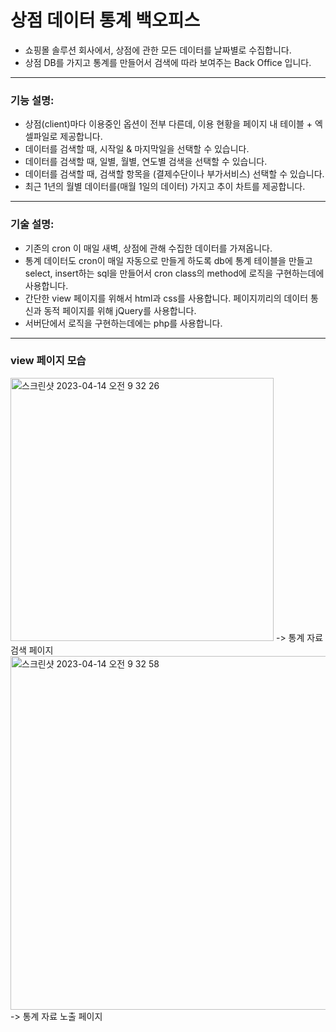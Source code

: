 # 상점 데이터 통계 백오피스
- 쇼핑몰 솔루션 회사에서, 상점에 관한 모든 데이터를 날짜별로 수집합니다.
- 상점 DB를 가지고 통계를 만들어서 검색에 따라 보여주는 Back Office 입니다.
---------------------------------
### 기능 설명:
- 상점(client)마다 이용중인 옵션이 전부 다른데, 이용 현황을 페이지 내 테이블 + 엑셀파일로 제공합니다.
- 데이터를 검색할 때, 시작일 & 마지막일을 선택할 수 있습니다.
- 데이터를 검색할 때, 일별, 월별, 연도별 검색을 선택할 수 있습니다. 
- 데이터를 검색할 때, 검색할 항목을 (결제수단이나 부가서비스) 선택할 수 있습니다.
- 최근 1년의 월별 데이터를(매월 1일의 데이터) 가지고 추이 차트를 제공합니다.
---------------------------------
### 기술 설명:
- 기존의 cron 이 매일 새벽, 상점에 관해 수집한 데이터를 가져옵니다.
- 통계 데이터도 cron이 매일 자동으로 만들게 하도록 db에 통계 테이블을 만들고 <br>
  select, insert하는 sql을 만들어서 cron class의 method에 로직을 구현하는데에 사용합니다.
- 간단한 view 페이지를 위해서 html과 css를 사용합니다. 페이지끼리의 데이터 통신과 동적 페이지를 위해 jQuery를 사용합니다. 
- 서버단에서 로직을 구현하는데에는 php를 사용합니다.
---------------------------------
### view 페이지 모습
<img width="421" alt="스크린샷 2023-04-14 오전 9 32 26" src="https://user-images.githubusercontent.com/81701212/231911646-c7f2dc24-f575-4972-824a-12716018b960.png">
-> 통계 자료 검색 페이지<br>
<img width="566" alt="스크린샷 2023-04-14 오전 9 32 58" src="https://user-images.githubusercontent.com/81701212/231911657-f9e33e0a-2e4a-4af1-a01b-fc53281fc89c.png">
-> 통계 자료 노출 페이지
